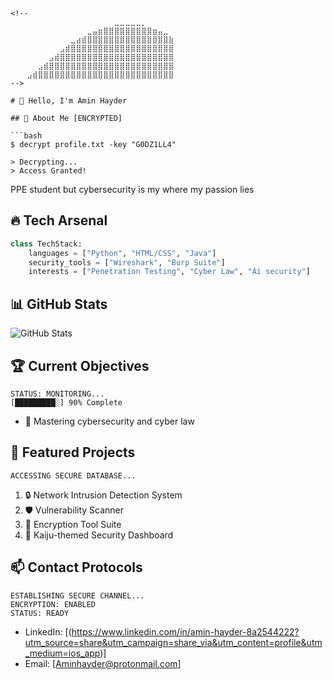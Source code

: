```
<!--
⠀⠀⠀⠀⠀⠀⠀⠀⠀⠀⠀⠀⠀⠀⠀⠀⠀⠀⠀⣀⣀⣀⣀⣀⡀⠀⠀⠀⠀⠀
⠀⠀⠀⠀⠀⠀⠀⠀⠀⠀⠀⠀⠀⠀⣀⣤⣶⣿⣿⣿⣿⣿⣿⣿⣿⣿⣶⣤⣀⠀
⠀⠀⠀⠀⠀⠀⠀⠀⠀⠀⠀⣀⣴⣾⣿⣿⣿⣿⣿⣿⣿⣿⣿⣿⣿⣿⣿⣿⣿⣷
⠀⠀⠀⠀⠀⠀⠀⠀⠀⣠⣾⣿⣿⣿⣿⣿⣿⣿⣿⣿⣿⣿⣿⣿⣿⣿⣿⣿⣿⣿
⠀⠀⠀⠀⠀⠀⠀⣠⣾⣿⣿⣿⣿⣿⣿⣿⣿⣿⣿⣿⣿⣿⣿⣿⣿⣿⣿⣿⣿⣿
⠀⠀⠀⠀⠀⣠⣾⣿⣿⣿⣿⣿⣿⣿⣿⣿⣿⣿⣿⣿⣿⣿⣿⣿⣿⣿⣿⣿⣿⣿
⠀⠀⠀⣠⣾⣿⣿⣿⣿⣿⣿⣿⣿⣿⣿⣿⣿⣿⣿⣿⣿⣿⣿⣿⣿⣿⣿⣿⣿⣿
-->

# 👋 Hello, I'm Amin Hayder

## 🦎 About Me [ENCRYPTED]

```bash
$ decrypt profile.txt -key "G0DZ1LL4"

> Decrypting...
> Access Granted! 
```

PPE student but cybersecurity is my where my passion lies

## 🔥 Tech Arsenal

```python
class TechStack:
    languages = ["Python", "HTML/CSS", "Java"]
    security_tools = ["Wireshark", "Burp Suite"]
    interests = ["Penetration Testing", "Cyber Law", "Ai security"]
```

## 📊 GitHub Stats

![GitHub Stats](https://github-readme-stats.vercel.app/api?username=YourGitHubUsername&show_icons=true&theme=radical)

## 🏆 Current Objectives

```
STATUS: MONITORING...
[█████████░] 90% Complete
```

- 🎯 Mastering cybersecurity and cyber law

## 🌟 Featured Projects

```
ACCESSING SECURE DATABASE...
```

1. 🔒 Network Intrusion Detection System
2. 🛡️ Vulnerability Scanner
3. 🔐 Encryption Tool Suite
4. 🦎 Kaiju-themed Security Dashboard

## 📫 Contact Protocols

```
ESTABLISHING SECURE CHANNEL...
ENCRYPTION: ENABLED
STATUS: READY
```

- LinkedIn: [(https://www.linkedin.com/in/amin-hayder-8a2544222?utm_source=share&utm_campaign=share_via&utm_content=profile&utm_medium=ios_app)]
- Email: [Aminhayder@protonmail.com]
